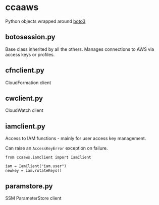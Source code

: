 # ccaaws

Python objects wrapped around [boto3](https://github.com/boto/boto3)

## botosession.py

Base class inherited by all the others.  Manages connections to AWS via
access keys or profiles.

## cfnclient.py

CloudFormation client

## cwclient.py

CloudWatch client

## iamclient.py

Access to IAM functions - mainly for user access key management.

Can raise an `AccessKeyError` exception on failure.

```
from ccaaws.iamclient import IamClient

iam = IamClient("iam.user")
newkey = iam.rotateKeys()
```

## paramstore.py

SSM ParameterStore client

[modeline]: # ( vim: set ft=markdown tw=74 fenc=utf-8 spell spl=en_gb mousemodel=popup: )
